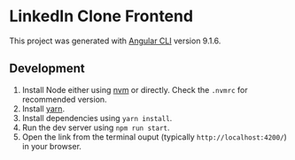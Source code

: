 # LinkedIn Clone Frontend

This project was generated with [Angular CLI](https://github.com/angular/angular-cli) version 9.1.6.

## Development

1. Install Node either using [nvm](https://github.com/nvm-sh/nvm) or directly. Check the `.nvmrc` for recommended version.
2. Install [yarn](https://classic.yarnpkg.com/en/docs/install/).
3. Install dependencies using `yarn install`.
4. Run the dev server using `npm run start`.
5. Open the link from the terminal ouput (typically `http://localhost:4200/`) in your browser.
